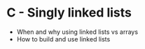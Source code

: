 # C - Singly linked lists

+ When and why using linked lists vs arrays
+ How to build and use linked lists
